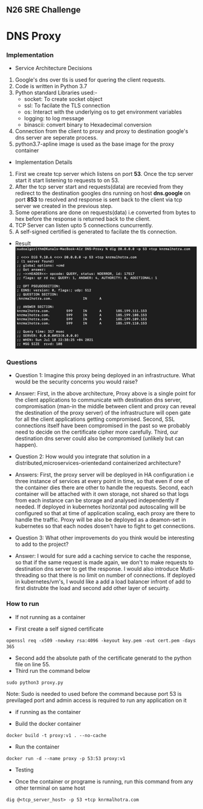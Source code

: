 ## N26 SRE Challenge

# DNS Proxy 

### Implementation

- Service Architecture Decisions

1. Google's dns over tls is used for quering the client requests.
2. Code is written in Python 3.7
3. Python standard Libraries used:-
    - socket: To create socket object
    - ssl: To facilate the TLS connection
    - os: Interact with the underlying os to get environment variables
    - logging: to log message
    - binascii: convert binary to Hexadecimal conversion
4. Connection from the client to proxy and proxy to destination google's dns server are seperate process.
5. python3.7-apline image is used as the base image for the proxy container

- Implementation Details

1. First we create tcp server which listens on port **53**. Once the tcp server start it start listening to requests to on 53.
2. After the tcp server start and requests(data) are recevied from they redirect to the destination googles dns running on host **dns.google** on port **853** to resolved and response is sent back to the client via tcp server we created in the previous step.
3. Some operations are done on requests(data) i.e converted from bytes to hex before the response is returned back to the client.
4. TCP Server can listen upto 5 connections cuncurrently.
5. A self-signed certified is generated to facilate the tls connection.

- Result
![alt text](assets/output.png)


### Questions

- Question 1: Imagine this proxy being deployed in an infrastructure. What would be the security concerns you would raise?
- Answer: First, in the above architecture, Proxy above is a single point for the client applications to communicate with destination dns server, compromisation (man-in the middle between client and proxy can reveal the destination of the proxy server) of the infrastructure will open gate for all the client applications getting compromised. Second, SSL connections itself have been compromised in the past so we probably need to decide on the certificate cipher more carefully. Third, our destination dns server could also be compromised (unlikely but can happen).

- Question 2: How would you integrate that solution in a distributed,microservices-orientedand containerized architecture?
- Answers: First, the proxy server will be deployed in HA configuration i.e three instance of services at every point in time, so that even if one of the container dies there are other to handle the requests. Second, each container will be attached with it own storage, not shared so that logs from each instance can be storage and analysed independently if needed. If deployed in kubernetes horizontal pod autoscaling will be configured so that at time of application scaling, each proxy are there to handle the traffic. Proxy will be also be deployed as a deamon-set in kubernetes so that each nodes dosen't have to fight to get connections. 

- Question 3: What other improvements do you think would be interesting to add to the project?
- Answer: I would for sure add a caching service to cache the response, so that if the same request is made again, we don't to make requests to destination dns server to get the response. I would also introduce Mutli-threading so that there is no limit on number of connections. If deployed in kubernetes/vm's, I would like a add a load balancer infront of add to first distrubte the load and second add other layer of secuirty.

### How to run

* If not running as a container

- First create a self signed certificate
```
openssl req -x509 -newkey rsa:4096 -keyout key.pem -out cert.pem -days 365
```
- Second add the absolute path of the certificate generatd to the python file on line 55.
- Third run the command below
``` 
sudo python3 proxy.py
```
Note: Sudo is needed to used before the command because port 53 is previlaged port and admin access is required to run any application on it

* if running as the container
- Build the docker container
```
docker build -t proxy:v1 . --no-cache
```
- Run the container
```
docker run -d --name proxy -p 53:53 proxy:v1
```

* Testing

- Once the container or programe is running, run this command from any other terminal on same host
```
dig @<tcp_server_host> -p 53 +tcp knrmalhotra.com
```
